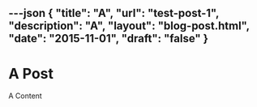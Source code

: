 ---json
{
"title": "A",
"url": "test-post-1",
"description": "A",
"layout": "blog-post.html",
"date": "2015-11-01",
"draft": "false"
}
---

# A Post #

A Content
